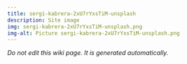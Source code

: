 ```yaml
---
title: sergi-kabrera-2xU7rYxsTiM-unsplash
description: Site image
img: sergi-kabrera-2xU7rYxsTiM-unsplash.png
img-alt: Picture sergi-kabrera-2xU7rYxsTiM-unsplash.png
---
```


_Do not edit this wiki page. It is generated automatically._ 


